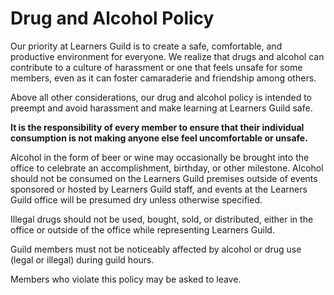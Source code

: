 # Drug and Alcohol Policy

Our priority at Learners Guild is to create a safe, comfortable, and productive environment for everyone. We realize that drugs and alcohol can contribute to a culture of harassment or one that feels unsafe for some members, even as it can foster camaraderie and friendship among others.

Above all other considerations, our drug and alcohol policy is intended to preempt and avoid harassment and make learning at Learners Guild safe.

**It is the responsibility of every member to ensure that their individual consumption is not making anyone else feel uncomfortable or unsafe.**

Alcohol in the form of beer or wine may occasionally be brought into the office to celebrate an accomplishment, birthday, or other milestone. Alcohol should not be consumed on the Learners Guild premises outside of events sponsored or hosted by Learners Guild staff, and events at the Learners Guild office will be presumed dry unless otherwise specified.

Illegal drugs should not be used, bought, sold, or distributed, either in the office or outside of the office while representing Learners Guild.

Guild members must not be noticeably affected by alcohol or drug use (legal or illegal) during guild hours.

Members who violate this policy may be asked to leave.
